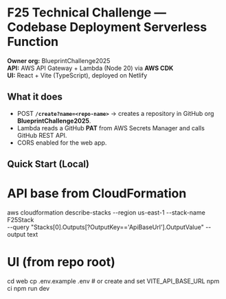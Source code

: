 # F25 Technical Challenge — Codebase Deployment Serverless Function

**Owner org:** BlueprintChallenge2025  
**API:** AWS API Gateway + Lambda (Node 20) via **AWS CDK**  
**UI:** React + Vite (TypeScript), deployed on Netlify

## What it does
- POST **`/create?name=<repo-name>`** → creates a repository in GitHub org **BlueprintChallenge2025**.
- Lambda reads a GitHub **PAT** from AWS Secrets Manager and calls GitHub REST API.
- CORS enabled for the web app.

## Quick Start (Local)
# API base from CloudFormation
aws cloudformation describe-stacks --region us-east-1 --stack-name F25Stack \
  --query "Stacks[0].Outputs[?OutputKey=='ApiBaseUrl'].OutputValue" --output text

# UI (from repo root)
cd web
cp .env.example .env   # or create and set VITE_API_BASE_URL
npm ci
npm run dev
